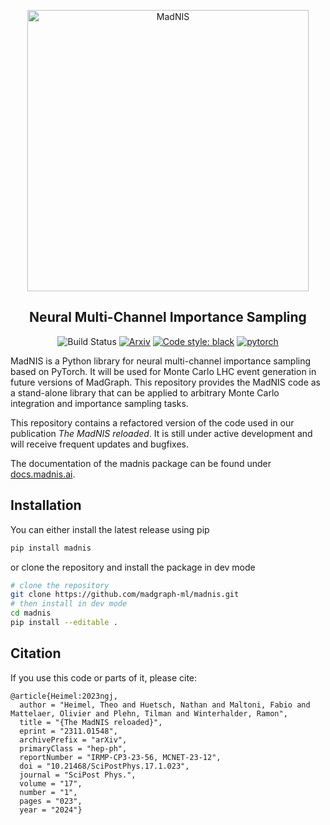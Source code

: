 <p align="center">
  <img src="docs/source/_static/logo-light.png" width="450", alt="MadNIS">
</p>

<h2 align="center">Neural Multi-Channel Importance Sampling</h2>

<p align="center">
<img alt="Build Status" src="https://github.com/madgraph-ml/madnis/actions/workflows/CI.yml/badge.svg">
<a href="https://arxiv.org/abs/2311.01548"><img alt="Arxiv" src="https://img.shields.io/badge/arXiv-2311.01548-b31b1b.svg"></a>
<a href="https://github.com/psf/black"><img alt="Code style: black" src="https://img.shields.io/badge/code%20style-black-000000.svg"></a>
<a href="https://pytorch.org"><img alt="pytorch" src="https://img.shields.io/badge/PyTorch-2.0-DC583A.svg?style=flat&logo=pytorch"></a>
</p>

MadNIS is a Python library for neural multi-channel importance sampling based on PyTorch. It will
be used for Monte Carlo LHC event generation in future versions of MadGraph. This repository
provides the MadNIS code as a stand-alone library that can be applied to arbitrary Monte Carlo
integration and importance sampling tasks.

This repository contains a refactored version of the code used in our publication *The MadNIS
reloaded*. It is still under active development and will receive frequent updates and bugfixes.

The documentation of the madnis package can be found under [docs.madnis.ai](https://docs.madnis.ai).

## Installation

You can either install the latest release using pip

```sh
pip install madnis
```

or clone the repository and install the package in dev mode

```sh
# clone the repository
git clone https://github.com/madgraph-ml/madnis.git
# then install in dev mode
cd madnis
pip install --editable .
```

## Citation

If you use this code or parts of it, please cite:

    @article{Heimel:2023ngj,
      author = "Heimel, Theo and Huetsch, Nathan and Maltoni, Fabio and Mattelaer, Olivier and Plehn, Tilman and Winterhalder, Ramon",
      title = "{The MadNIS reloaded}",
      eprint = "2311.01548",
      archivePrefix = "arXiv",
      primaryClass = "hep-ph",
      reportNumber = "IRMP-CP3-23-56, MCNET-23-12",
      doi = "10.21468/SciPostPhys.17.1.023",
      journal = "SciPost Phys.",
      volume = "17",
      number = "1",
      pages = "023",
      year = "2024"}
